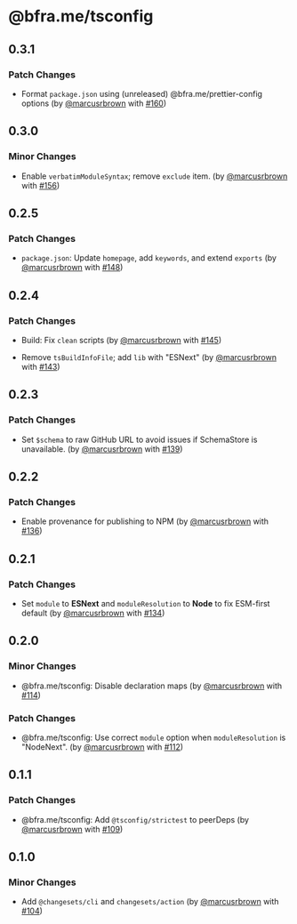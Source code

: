 # @bfra.me/tsconfig

## 0.3.1

### Patch Changes

- Format `package.json` using (unreleased) @bfra.me/prettier-config options (by [@marcusrbrown](https://github.com/marcusrbrown) with [#160](https://github.com/bfra-me/works/pull/160))

## 0.3.0

### Minor Changes

- Enable `verbatimModuleSyntax`; remove `exclude` item. (by [@marcusrbrown](https://github.com/marcusrbrown) with [#156](https://github.com/bfra-me/works/pull/156))

## 0.2.5

### Patch Changes

- `package.json`: Update `homepage`, add `keywords`, and extend `exports` (by [@marcusrbrown](https://github.com/marcusrbrown) with [#148](https://github.com/bfra-me/works/pull/148))

## 0.2.4

### Patch Changes

- Build: Fix `clean` scripts (by [@marcusrbrown](https://github.com/marcusrbrown) with [#145](https://github.com/bfra-me/works/pull/145))

- Remove `tsBuildInfoFile`; add `lib` with "ESNext" (by [@marcusrbrown](https://github.com/marcusrbrown) with [#143](https://github.com/bfra-me/works/pull/143))

## 0.2.3

### Patch Changes

- Set `$schema` to raw GitHub URL to avoid issues if SchemaStore is unavailable. (by [@marcusrbrown](https://github.com/marcusrbrown) with [#139](https://github.com/bfra-me/works/pull/139))

## 0.2.2

### Patch Changes

- Enable provenance for publishing to NPM (by [@marcusrbrown](https://github.com/marcusrbrown) with [#136](https://github.com/bfra-me/works/pull/136))

## 0.2.1

### Patch Changes

- Set `module` to **ESNext** and `moduleResolution` to **Node** to fix ESM-first default (by [@marcusrbrown](https://github.com/marcusrbrown) with [#134](https://github.com/bfra-me/works/pull/134))

## 0.2.0

### Minor Changes

- @bfra.me/tsconfig: Disable declaration maps (by [@marcusrbrown](https://github.com/marcusrbrown) with [#114](https://github.com/bfra-me/works/pull/114))

### Patch Changes

- @bfra.me/tsconfig: Use correct `module` option when `moduleResolution` is "NodeNext". (by [@marcusrbrown](https://github.com/marcusrbrown) with [#112](https://github.com/bfra-me/works/pull/112))

## 0.1.1

### Patch Changes

- @bfra.me/tsconfig: Add `@tsconfig/strictest` to peerDeps (by [@marcusrbrown](https://github.com/marcusrbrown) with [#109](https://github.com/bfra-me/works/pull/109))

## 0.1.0

### Minor Changes

- Add `@changesets/cli` and `changesets/action` (by [@marcusrbrown](https://github.com/marcusrbrown) with [#104](https://github.com/bfra-me/works/pull/104))
